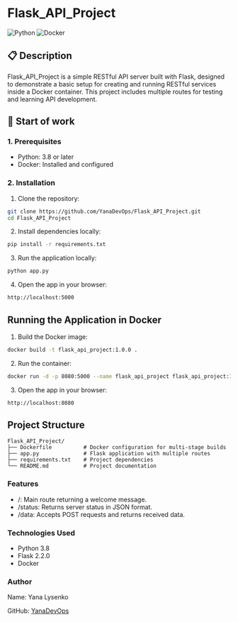 # Flask_API_Project

![Python](https://img.shields.io/badge/Python-3.8-blue.svg)
![Docker](https://img.shields.io/badge/Docker-ready-blue.svg)

## 📋 Description
Flask_API_Project is a simple RESTful API server built with Flask, designed to demonstrate a basic setup for creating and running RESTful services inside a Docker container. This project includes multiple routes for testing and learning API development.

## 🚀 Start of work

### 1. Prerequisites
- Python: 3.8 or later
- Docker: Installed and configured

### 2. Installation
1. Clone the repository:
```bash
git clone https://github.com/YanaDevOps/Flask_API_Project.git
cd Flask_API_Project
```

2. Install dependencies locally:
```bash
pip install -r requirements.txt
```

3. Run the application locally:
```bash
python app.py
```

4. Open the app in your browser:
```bash
http://localhost:5000
```

## Running the Application in Docker
1. Build the Docker image:
```bash
docker build -t flask_api_project:1.0.0 .
```

2. Run the container:
```bash
docker run -d -p 8080:5000 --name flask_api_project flask_api_project:1.0.0
```

3. Open the app in your browser:
```bash
http://localhost:8080
```

## Project Structure
```
Flask_API_Project/
├── Dockerfile          # Docker configuration for multi-stage builds
├── app.py              # Flask application with multiple routes
├── requirements.txt    # Project dependencies
└── README.md           # Project documentation
```

### Features
- /: Main route returning a welcome message.
- /status: Returns server status in JSON format.
- /data: Accepts POST requests and returns received data.

### Technologies Used
- Python 3.8
- Flask 2.2.0
- Docker

### Author
Name: Yana Lysenko

GitHub: [YanaDevOps](https://github.com/YanaDevOps)
